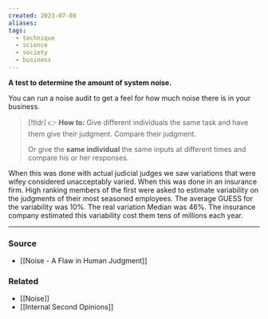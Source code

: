 ```yaml
---
created: 2023-07-08
aliases: 
tags:
  - technique
  - science
  - society
  - business
---
```

**A test to determine the amount of system noise.**

You can run a noise audit to get a feel for how much noise there is in your business. 

> [!tldr] 👉 **How to:**
> Give different individuals the same task and have them give their judgment. Compare their judgment. 
> 
> Or give the **same individual** the same inputs at different times and compare his or her responses.

When this was done with actual judicial judges we saw variations that were wifey considered unacceptably varied. When this was done in an insurance firm. High ranking members of the first were asked to estimate variability on the judgments of their most seasoned employees. The average GUESS for the variability was 10%. The real variation Median was 46%. The insurance company estimated this variability cost them tens of millions each year. 

---

### Source
- [[Noise - A Flaw in Human Judgment]]

### Related
- [[Noise]] 
- [[Internal Second Opinions]]